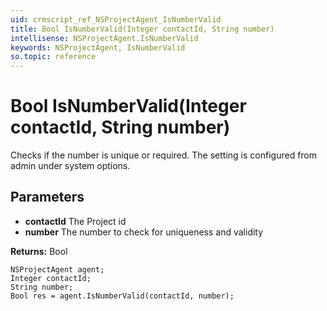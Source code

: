 ```yaml
---
uid: crmscript_ref_NSProjectAgent_IsNumberValid
title: Bool IsNumberValid(Integer contactId, String number)
intellisense: NSProjectAgent.IsNumberValid
keywords: NSProjectAgent, IsNumberValid
so.topic: reference
---
```


# Bool IsNumberValid(Integer contactId, String number)

Checks if the number is unique or required.  The setting is configured from admin under system options.

## Parameters

* **contactId** The Project id
* **number** The number to check for uniqueness and validity

**Returns:** Bool

```crmscript
NSProjectAgent agent;
Integer contactId;
String number;
Bool res = agent.IsNumberValid(contactId, number);
```

